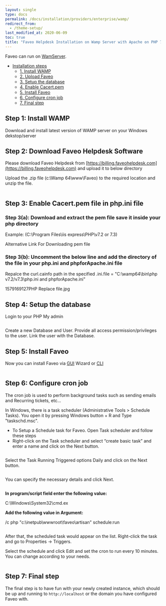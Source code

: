 ```yaml
---
layout: single
type: docs
permalink: /docs/installation/providers/enterprise/wamp/
redirect_from:
  - /theme-setup/
last_modified_at: 2020-06-09
toc: true
title: "Faveo Helpdesk Installation on Wamp Server with Apache on PHP 7.3"
---
```


Faveo can run on [WamServer](https://www.wampserver.com/).

-   [Installation steps](#installation-steps)
    -   [1. Install WAMP](#step1)
    -   [2. Upload Faveo](#step2)
    -   [3. Setup the database](#step3)
    -   [4. Enable Cacert.pem](#step4)
    -   [5. Install Faveo](#step5)
    -   [6. Configure cron job](#step6)
    -   [7. Final step](#step7)
    
 <a id="step1" name="step1"></a>   
## Step 1: Install WAMP
Download and install latest version of WAMP server on your Windows dekstop/server

<a id="step2" name="step2"></a>
## Step 2: Download Faveo Helpdesk Software

Please download Faveo Helpdesk from [https://billing.faveohelpdesk.com](https://billing.faveohelpdesk.com) and upload it to below directory

Upload the .zip file (c:\\Wamp 64\www\Faveo) to the required location and unzip the file.

<img alt="" src="https://lh3.googleusercontent.com/Yff673nIV2-eTUdpElGwQVz-BJi9iHIP-RFkts00v-CQwme5pEpmnlpN9Nqy_5NDT7qIr1OFdfSPCXYSIvcE7t5Pe4Bbcs1tldEvHIEzAJvYuEhBzW2xG0OKBk_ix6iua6JjPI9U"  />

<a id="step3" name="step3"></a>
## Step 3: Enable Cacert.pem file in php.ini file

<a id="step3a" name="step3a"></a>
### Step 3(a): Download and extract the pem file save it inside your php directory

Example: (C:\Program Files\iis express\PHP\v7.2 or 7.3)

Alternative Link For Downloading pem file

<a id="step3b" name="step3b"></a>
### Step 3(b): Uncomment the below line and add the directory of the file in your php.ini and phpforApache.ini file

Repalce the curl.cainfo  path in the specified .ini.file = "C:\wamp64\bin\php v7.2/v7.3\php.ini and phpforApache.ini"

1579169127PHP Replace file.jpg

<a id="step4" name="step4"></a>
## Step 4: Setup the database

Login to your PHP My admin

<img alt="" src="https://lh4.googleusercontent.com/K6MiXBGrfpyEETjgBaFnR3U-RiAhLTc4CcjRRPcbw_Ja9cTXYHCEPZ-I4Wj3BRCYHcDB7qXYfa4WiDode6VoQLWanD5YofZ82PJAjc5OyE_ZPOFdrJD5NbhT5mbxVqxZEL1Mly54"  />
    
Create a new Database and User. Provide all access permission/privileges to the user. Link the user with the Database.

<a id="step5" name="step5"></a>
## Step 5: Install Faveo

Now you can install Faveo via [GUI](/docs/installation/installer/gui) Wizard or [CLI](/docs/installation/installer/cli)

<img alt="" src="https://lh3.googleusercontent.com/yHw8zPGTJLU_O55r62SRo5zLI5G8KL6tbyVna1QnAtYWxJJXgTlU_vhTHddZiUXlHcigNRMfz-Q4fCuEhmb376lsBBqwahqCPT5gXyHJdU626iAAqSRqzau5Yn0d0eligNX14rlW"  />

<a id="step6" name="step6"></a>
## Step 6: Configure cron job

The cron job is used to perform background tasks such as sending emails and Recurring tickets, etc... 

In Windows, there is a task scheduler (Administrative Tools > Schedule Tasks). You open it by pressing Windows button + R and Type "taskschd.msc".

- To Setup a Schedule task for Faveo. Open Task scheduler and follow these steps
- Right-click on the Task scheduler and select “create basic task” and enter a name and click on the Next button.

<img alt="" src="https://lh5.googleusercontent.com/85Bx-59FUo7qnFcXIKCPGbHUbX8k2tDq3ph3hYr7KaCjkQM30TryEe6Dcmyy6-ioAtYFPOMWqHTe2OxteNrpLUBWwkAZUICIRb_F9jhT4X-pXolOl1eBzeqiCKnbH3f0PdUlB7wq"  />

Select the Task Running Triggered options Daily and click on the Next button.
     
<img alt="" src="https://lh3.googleusercontent.com/ULA5l6JU22FV1kl5oustcGXtQOE4PosVpWYk9-hzOncDmj8gtlsIL-1es_Sr2f1XJfcrdEj0bqdIA1-ZqVU1j1pH5pR5vpi3x7FkGZZ1X7qk2nHvP5rjy0ko6fIofs6j1kLk1K-f"  />

You can specify the necessary details and click Next.

<img alt="" src="https://lh6.googleusercontent.com/LypgYNqzx8ThkvuKZLrCyOF2U-_8XCF_hjGuOlSIDsYFdyLgoEQkBvwFCG6o0mM6pPGvrnpAG6zYl08FIbVET7hgAP8fbrK1sQHBto-fp5BkEyVwBCbAsql9LgItW1fHrv8Xc1hc"  />
     
**In program/script field enter the following value:**

C:\Windows\System32\cmd.ex 

**Add the following value in Argument:**

/c php "c:\inetpub\wwwroot\faveo\artisan" schedule:run

<img alt="" src="https://lh3.googleusercontent.com/936E97noHmbaP3hbXWj460h-d9-6QAZ0MqFNpoAwTnKh1gKKaBqSsFyWeCDQ9FxfWSbSMwAgXcy3NljUptity3w7IHbXAfz5OFEGpAixLbcZ5gvrLKcN5yV_lqeg5MOrK0eMPLh8"  />

After that, the scheduled task would appear on the list. Right-click the task and go to Properties -> Triggers.

Select the schedule and click Edit and set the cron to run every 10 minutes. You can change according to your needs.

<img alt="" src="https://lh3.googleusercontent.com/lGingy0sd6r0yXp5lLmGT0-y4sjBB64Z2_Us__ikuG1RU3kz8v4qfGT4ULtn3Sng7ZAbUKFBf5uvgZ1-YXDi3BLR8I0YE2kEsTyDw7rY8Mt651J7_6VPymhBLvKFJ_h7XcAhziza"  />

<a id="step7" name="step7"></a>
## Step 7: Final step

The final step is to have fun with your newly created instance, which should be up and running to `http://localhost` or the domain you have configured Faveo with.